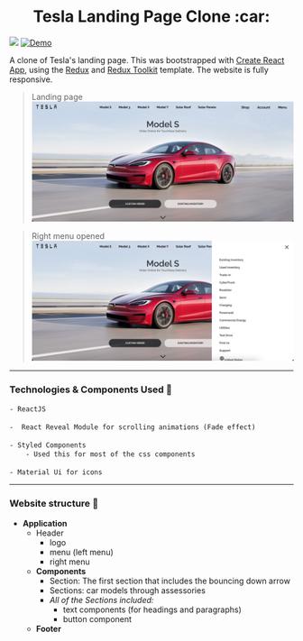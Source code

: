 
<h1 align="center">Tesla Landing Page Clone :car: </h1>

![](https://img.shields.io/github/languages/top/nanifour/tesla-clone?style=for-the-badge)        [![Demo](https://img.shields.io/badge/Demo-informational?style=for-the-badge&logo=github)](https://nanifour.github.io/tesla-clone/)


A clone of  Tesla's landing page. This was bootstrapped with [Create React App](https://github.com/facebook/create-react-app), using the [Redux](https://redux.js.org/) and [Redux Toolkit](https://redux-toolkit.js.org/) template. The website is fully responsive.

>Landing page
![ScreenShot](src/assets/images/tesla-home.png)

>Right menu opened
![ScreenShot](src/assets/images/right-menu.png)

---
### Technologies & Components Used :toolbox:

    - ReactJS

    -  React Reveal Module for scrolling animations (Fade effect)
 
    - Styled Components 
        - Used this for most of the css components

    - Material Ui for icons
        

---

### Website structure :construction_worker:

 - **Application**
    - Header
        - logo
        - menu (left menu)
        - right menu
    - **Components**
        - Section: The first section that includes the bouncing down arrow
        - Sections: car models through assessories 
        - *All of the Sections included:*
            - text components (for headings and paragraphs)
            - button component 
    - **Footer** 



